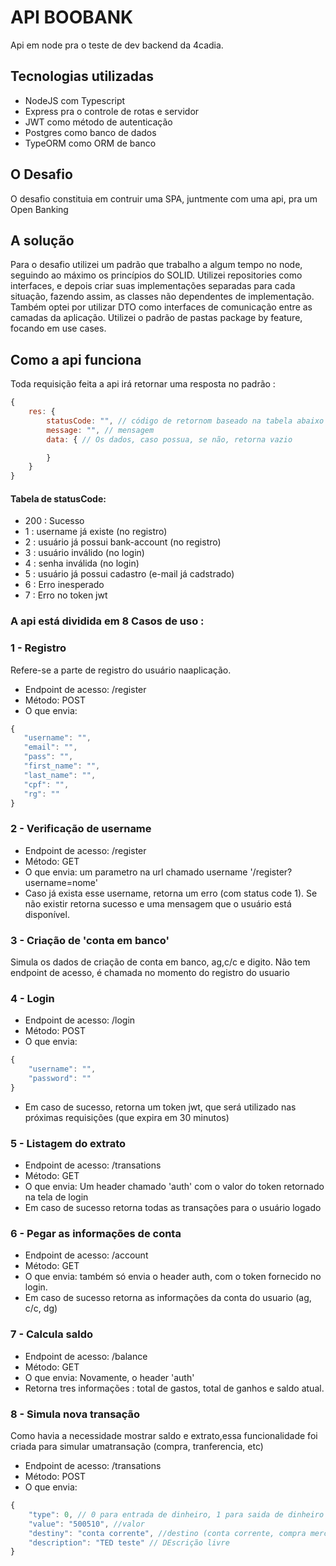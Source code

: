 # API BOOBANK

Api em node pra o teste de dev backend da 4cadia.

## Tecnologias utilizadas
 - NodeJS com Typescript
 - Express pra o controle de rotas e servidor
 - JWT como método de autenticação
 - Postgres como banco de dados
 - TypeORM como ORM de banco


## O Desafio
O desafio constituia em contruir uma SPA, juntmente com uma api, pra um Open Banking


## A solução
Para o desafio utilizei um padrão que trabalho a algum tempo no node, seguindo ao máximo os princípios do SOLID.
Utilizei repositories como interfaces, e depois criar suas implementações separadas para cada situação, fazendo assim, as classes não dependentes de implementação. Também optei por utilizar DTO como interfaces de comunicação entre as camadas da aplicação.
Utilizei o padrão de pastas package by feature, focando em use cases.

## Como a api funciona
Toda requisição feita a api irá retornar uma resposta no padrão :
```javascript
{
    res: {
        statusCode: "", // código de retornom baseado na tabela abaixo
        message: "", // mensagem
        data: { // Os dados, caso possua, se não, retorna vazio

        }
    }
}
```

#### Tabela de statusCode: 
 - 200 : Sucesso
 - 1 : username já existe (no registro)
 - 2 : usuário já possui bank-account (no registro)
 - 3 : usuário inválido (no login)
 - 4 : senha inválida (no login)
 - 5 : usuário já possui cadastro (e-mail já cadstrado)
 - 6 : Erro inesperado
 - 7 : Erro no token jwt

### A api está dividida em 8 Casos de uso :

### 1 - Registro 
Refere-se a parte de registro do usuário naaplicação. 
 - Endpoint de acesso: /register
 - Método: POST
 - O que envia: 

 ```javascript
 {
    "username": "",
    "email": "",
    "pass": "",
    "first_name": "",
    "last_name": "",
    "cpf": "",
    "rg": ""
}
```

### 2 - Verificação de username
 - Endpoint de acesso: /register
 - Método: GET
 - O que envia: um parametro na url chamado username
    '/register?username=nome'
 - Caso já exista esse username, retorna um erro (com status code 1). Se não existir retorna sucesso e uma mensagem que o usuário está disponível.

### 3 - Criação de 'conta em banco'
Simula os dados de criação de conta em banco, ag,c/c e digito.
    Não tem endpoint de acesso, é chamada no momento do registro do usuario

### 4 - Login
 - Endpoint de acesso: /login
 - Método: POST
 - O que envia:
 
 ```javascript
 {
     "username": "",
     "password": ""
 }
 ```

 - Em caso de sucesso, retorna um token jwt, que será utilizado nas próximas requisições (que expira em 30 minutos) 

 ### 5 - Listagem do extrato
 - Endpoint de acesso: /transations
 - Método: GET
 - O que envia: Um header chamado 'auth' com o valor do token retornado na tela de login
 - Em caso de sucesso retorna todas as transações para o usuário logado

 ### 6 - Pegar as informações de conta
 - Endpoint de acesso: /account
 - Método: GET
 - O que envia: também só envia o header auth, com o token fornecido no login.
 - Em caso de sucesso retorna as informações da conta do usuario (ag, c/c, dg)

 ### 7 - Calcula saldo
 - Endpoint de acesso: /balance
 - Método: GET
 - O que envia: Novamente, o header 'auth'
 - Retorna tres informações : total de gastos, total de ganhos e saldo atual.


 ### 8 - Simula nova transação
Como havia a necessidade mostrar saldo e extrato,essa funcionalidade foi criada para simular umatransação (compra, tranferencia, etc)
 - Endpoint de acesso: /transations
 - Método: POST
 - O que envia:
 
```javascript
{
    "type": 0, // 0 para entrada de dinheiro, 1 para saida de dinheiro
    "value": "500510", //valor
    "destiny": "conta corrente", //destino (conta corrente, compra mercado, etc)
    "description": "TED teste" // DEscrição livre
}
```
